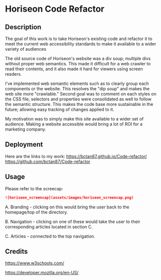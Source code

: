 # Horiseon Code Refactor

## Description 

The goal of this work is to take Horiseon's existing code and refactor it to meet the current web accessibility standards to make it available to a wider variety of audiences 

The old source code of Horiseon's website was a div soup; multiple divs without proper web semantics. This made it difficult for a web crawler to read their contents, and it also made it hard for viewers using screen readers. 

I've implemented web semantic elements such as <segment> to clearly group each components or the website. This resolves the "dip soup" and makes the web site more "crawlable." Second goal was to comment on each styles on the CSS file; selectors and properties were consolidated as well to follow the semantic structure. This makes the code base more sustainable in the future; allowing easy tracking of changes applied to it.

My motivation was to simply make this site available to a wider set of audience. Making a website accessible would bring a lot of ROI for a marketing company. 

## Deployment
Here are the links to my work: 
https://bctan87.github.io/Code-refactor/
https://github.com/bctan87/Code-refactor

## Usage 
Please refer to the screecap: 
```md
![horiseon_screencap](assets/images/horiseon_screencap.png)
```
A. Branding - clicking on this would bring the user back to the homepage/top of the directory.

B. Navigation - clicking on one of these would take the user to their corresponding articles located in section C.

C. Articles - connected to the top navigation.

## Credits
https://www.w3schools.com/

https://developer.mozilla.org/en-US/


